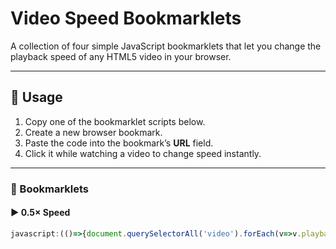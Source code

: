 # Video Speed Bookmarklets

A collection of four simple JavaScript bookmarklets that let you change the playback speed of any HTML5 video in your browser.

---

## 🚀 Usage

1. Copy one of the bookmarklet scripts below.  
2. Create a new browser bookmark.  
3. Paste the code into the bookmark’s **URL** field.  
4. Click it while watching a video to change speed instantly.

---

### 🧩 Bookmarklets

#### ▶️ 0.5× Speed
```javascript
javascript:(()=>{document.querySelectorAll('video').forEach(v=>v.playbackRate=0.5);})();
